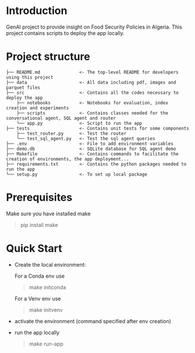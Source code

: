 # Introduction

GenAI project to provide insight on Food Security Policies in Algeria.
This project contains scripts to deploy the app locally.

# Project structure

```
├── README.md               <- The top-level README for developers using this project
├── data                    <- All data including pdf, images and parquet files
├── src                     <- Contains all the codes necessary to deploy the app
    ├── notebooks           <- Notebooks for evaluation, index creation and experiments
    ├── scripts             <- Contains classes needed for the conversational agent, SQL agent and router
    └── app.py              <- Script to run the app
├── tests                   <- Contains unit tests for some components
    ├── test_router.py      <- Test the router
    └── test_sql_agent.py   <- Test the sql agent queries
├── .env                    <- File to add environment variables
├── demo.db                 <- SQLite database for SQL agent demo
├── Makefile                <- Contains commands to facilitate the creation of environments, the app deployment...
├── requirements.txt        <- Contains the python packages needed to run the app
└── setup.py                <- To set up local package
```

# Prerequisites

Make sure you have installed make

> pip install make

# Quick Start

- Create the local environment:

  For a Conda env use

  > make initconda

  For a Venv env use

  > make initvenv

- activate the environment (command specified after env creation)
- run the app locally
  > make run-app
